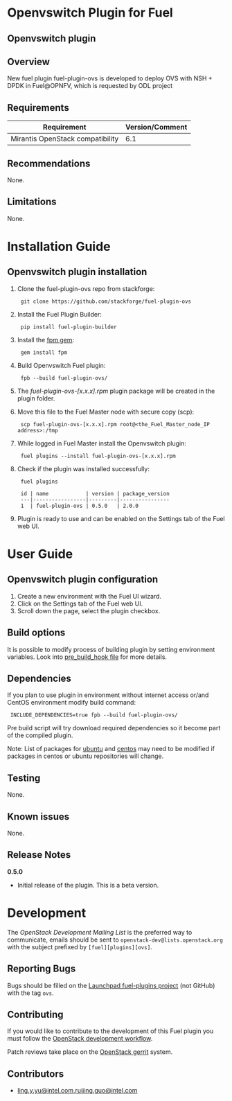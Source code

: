 Openvswitch Plugin for Fuel
================================

Openvswitch plugin
-----------------------

Overview
--------

New fuel plugin fuel-plugin-ovs is developed to deploy OVS with NSH + DPDK in Fuel@OPNFV, which is requested by ODL project

Requirements
------------

| Requirement                      | Version/Comment |
|----------------------------------|-----------------|
| Mirantis OpenStack compatibility | 6.1             |

Recommendations
---------------

None.

Limitations
-----------

None.

Installation Guide
==================

Openvswitch plugin installation
----------------------------------------

1. Clone the fuel-plugin-ovs repo from stackforge:

        git clone https://github.com/stackforge/fuel-plugin-ovs

2. Install the Fuel Plugin Builder:

        pip install fuel-plugin-builder

3. Install the [fpm gem](https://github.com/jordansissel/fpm):

        gem install fpm
    
4. Build Openvswitch Fuel plugin:

        fpb --build fuel-plugin-ovs/

5. The *fuel-plugin-ovs-[x.x.x].rpm* plugin package will be created in the plugin folder.
  
6. Move this file to the Fuel Master node with secure copy (scp):

        scp fuel-plugin-ovs-[x.x.x].rpm root@<the_Fuel_Master_node_IP address>:/tmp

7. While logged in Fuel Master install the Openvswitch plugin:

        fuel plugins --install fuel-plugin-ovs-[x.x.x].rpm

8. Check if the plugin was installed successfully:

        fuel plugins

        id | name            | version | package_version
        ---|-----------------|---------|----------------
        1  | fuel-plugin-ovs | 0.5.0   | 2.0.0

9. Plugin is ready to use and can be enabled on the Settings tab of the Fuel web UI.


User Guide
==========

Openvswitch plugin configuration
---------------------------------------------

1. Create a new environment with the Fuel UI wizard.
2. Click on the Settings tab of the Fuel web UI.
3. Scroll down the page, select the plugin checkbox. 


Build options
-------------

It is possible to modify process of building plugin by setting environment variables. Look into [pre_build_hook file](pre_build_hook) for more details.

Dependencies
------------

If you plan to use plugin in environment without internet access or/and CentOS environment modify build command:

     INCLUDE_DEPENDENCIES=true fpb --build fuel-plugin-ovs/

Pre build script will try download required dependencies so it become part of the compiled plugin.

Note: List of packages for [ubuntu](ovs_package/ubuntu/dependencies.txt) and [centos](ovs_package/centos/dependencies.txt) may need to be modified if packages in centos or ubuntu repositories will change.

Testing
-------

None.

Known issues
------------

None.

Release Notes
-------------

**0.5.0**

* Initial release of the plugin. This is a beta version.


Development
===========

The *OpenStack Development Mailing List* is the preferred way to communicate,
emails should be sent to `openstack-dev@lists.openstack.org` with the subject
prefixed by `[fuel][plugins][ovs]`.

Reporting Bugs
--------------

Bugs should be filled on the [Launchpad fuel-plugins project](
https://bugs.launchpad.net/fuel-plugins) (not GitHub) with the tag `ovs`.


Contributing
------------

If you would like to contribute to the development of this Fuel plugin you must
follow the [OpenStack development workflow](
http://docs.openstack.org/infra/manual/developers.html#development-workflow).

Patch reviews take place on the [OpenStack gerrit](
https://review.openstack.org/#/q/status:open+project:stackforge/fuel-plugin-ovs,n,z)
system.

Contributors
------------

* ling.y.yu@intel.com,ruijing.guo@intel.com

